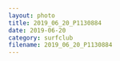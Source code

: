 ```yaml
---
layout: photo
title: 2019_06_20_P1130884
date: 2019-06-20
category: surfclub
filename: 2019_06_20_P1130884
---
```

